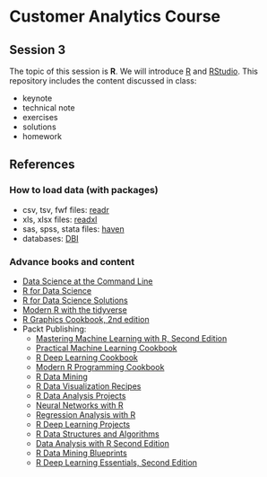 # Customer Analytics Course

## Session 3

The topic of this session is **R**. We will introduce [R](https://www.r-project.org) and [RStudio](https://www.rstudio.com). This repository includes the content discussed in class:

  - keynote
  - technical note
  - exercises
  - solutions
  - homework

## References

### How to load data (with packages) 

  - csv, tsv, fwf files: [readr](https://readr.tidyverse.org)
  - xls, xlsx files: [readxl](https://readxl.tidyverse.org)
  - sas, spss, stata files: [haven](https://haven.tidyverse.org)
  - databases: [DBI](http://r-dbi.github.io/DBI/)
  
### Advance books and content

  - [Data Science at the Command Line](https://www.datascienceatthecommandline.com)
  - [R for Data Science](https://r4ds.had.co.nz)
  - [R for Data Science Solutions](https://jrnold.github.io/r4ds-exercise-solutions/)
  - [Modern R with the tidyverse](https://b-rodrigues.github.io/modern_R/)
  - [R Graphics Cookbook, 2nd edition](https://r-graphics.org)
  - Packt Publishing:
    - [Mastering Machine Learning with R, Second Edition](https://github.com/PacktPublishing/Mastering-Machine-Learning-with-R-Second-Edition)
    - [Practical Machine Learning Cookbook](https://github.com/PacktPublishing/Practical-Machine-Learning-Cookbook)
    - [R Deep Learning Cookbook](https://github.com/PacktPublishing/R-Deep-Learning-Cookbook)
    - [Modern R Programming Cookbook](https://github.com/PacktPublishing/Modern-R-Programming-Cookbook)
    - [R Data Mining](https://github.com/PacktPublishing/R-Data-Mining)
    - [R Data Visualization Recipes](https://github.com/PacktPublishing/R-Data-Visualization-Recipes)
    - [R Data Analysis Projects](https://github.com/PacktPublishing/R-Data-Analysis-Projects)
    - [Neural Networks with R](https://github.com/PacktPublishing/Neural-Networks-with-R)
    - [Regression Analysis with R](https://github.com/PacktPublishing/Regression-Analysis-with-R)
    - [R Deep Learning Projects](https://github.com/PacktPublishing/R-Deep-Learning-Projects)
    - [R Data Structures and Algorithms](https://github.com/PacktPublishing/R-Data-Structures-and-Algorithms)
    - [Data Analysis with R Second Edition](https://github.com/PacktPublishing/Data-Analysis-with-R-Second-Edition)
    - [R Data Mining Blueprints](https://github.com/PacktPublishing/R-Data-Mining-Blueprints)
    - [R Deep Learning Essentials, Second Edition](https://github.com/PacktPublishing/R-Deep-Learning-Essentials-Second-Edition)
    
